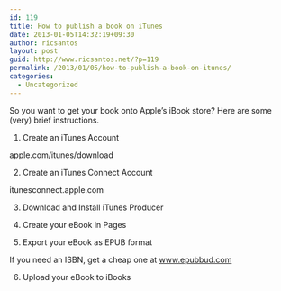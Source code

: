 ```yaml
---
id: 119
title: How to publish a book on iTunes
date: 2013-01-05T14:32:19+09:30
author: ricsantos
layout: post
guid: http://www.ricsantos.net/?p=119
permalink: /2013/01/05/how-to-publish-a-book-on-itunes/
categories:
  - Uncategorized
---
```

So you want to get your book onto Apple&#8217;s iBook store? Here are some (very) brief instructions.

1. Create an iTunes Account

apple.com/itunes/download

2. Create an iTunes Connect Account

itunesconnect.apple.com

3. Download and Install iTunes Producer

4. Create your eBook in Pages

5. Export your eBook as EPUB format

If you need an ISBN, get a cheap one at www.epubbud.com

6. Upload your eBook to iBooks

&nbsp;